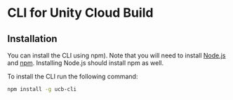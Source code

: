 # CLI for Unity Cloud Build

## Installation

You can install the CLI using npm). Note that you will need to install
[Node.js](http://nodejs.org/) and [npm](https://npmjs.org/). Installing Node.js should install npm as well.

To install the CLI run the following command:

```bash
npm install -g ucb-cli
```

